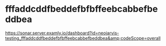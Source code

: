 # fffaddcddfbeddefbfbffeebcabbefbeddbea
https://sonar.server.examly.io/dashboard?id=neojarvis-testing_fffaddcddfbeddefbfbffeebcabbefbeddbea&amp;codeScope=overall
